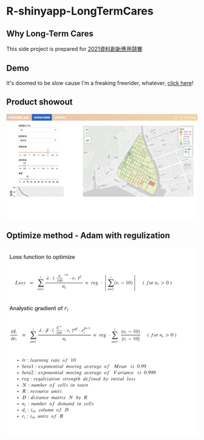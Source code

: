 # R-shinyapp-LongTermCares

## Why Long-Term Cares
This side project is prepared for 
[2021資料創新應用競賽](https://opendata-contest.tca.org.tw)

## Demo
It's doomed to be slow cause I'm a freaking freerider, whatever, [click here](https://goverment.shinyapps.io/shinyapp/)!

## Product showout
![Product](/images/product_showout.png)

## Optimize method - Adam with regulization
![optimize method](/images/optimize_method.png)
